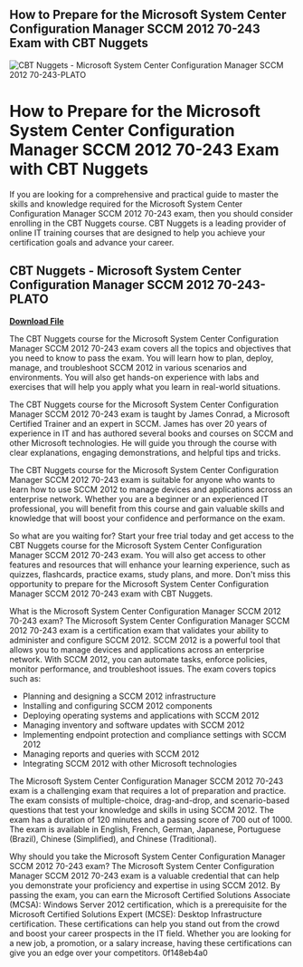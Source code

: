 ## How to Prepare for the Microsoft System Center Configuration Manager SCCM 2012 70-243 Exam with CBT Nuggets

 
![CBT Nuggets - Microsoft System Center Configuration Manager SCCM 2012 70-243-PLATO](https://image.jimcdn.com/app/cms/image/transf/dimension=350x10000:format=jpg/path/s164711760b5df047/image/ie1972e15614e4fa6/version/1617026642/image.jpg)

 
# How to Prepare for the Microsoft System Center Configuration Manager SCCM 2012 70-243 Exam with CBT Nuggets
 
If you are looking for a comprehensive and practical guide to master the skills and knowledge required for the Microsoft System Center Configuration Manager SCCM 2012 70-243 exam, then you should consider enrolling in the CBT Nuggets course. CBT Nuggets is a leading provider of online IT training courses that are designed to help you achieve your certification goals and advance your career.
 
## CBT Nuggets - Microsoft System Center Configuration Manager SCCM 2012 70-243-PLATO


[**Download File**](https://sormindpestna.blogspot.com/?download=2tMcKY)

 
The CBT Nuggets course for the Microsoft System Center Configuration Manager SCCM 2012 70-243 exam covers all the topics and objectives that you need to know to pass the exam. You will learn how to plan, deploy, manage, and troubleshoot SCCM 2012 in various scenarios and environments. You will also get hands-on experience with labs and exercises that will help you apply what you learn in real-world situations.
 
The CBT Nuggets course for the Microsoft System Center Configuration Manager SCCM 2012 70-243 exam is taught by James Conrad, a Microsoft Certified Trainer and an expert in SCCM. James has over 20 years of experience in IT and has authored several books and courses on SCCM and other Microsoft technologies. He will guide you through the course with clear explanations, engaging demonstrations, and helpful tips and tricks.
 
The CBT Nuggets course for the Microsoft System Center Configuration Manager SCCM 2012 70-243 exam is suitable for anyone who wants to learn how to use SCCM 2012 to manage devices and applications across an enterprise network. Whether you are a beginner or an experienced IT professional, you will benefit from this course and gain valuable skills and knowledge that will boost your confidence and performance on the exam.
 
So what are you waiting for? Start your free trial today and get access to the CBT Nuggets course for the Microsoft System Center Configuration Manager SCCM 2012 70-243 exam. You will also get access to other features and resources that will enhance your learning experience, such as quizzes, flashcards, practice exams, study plans, and more. Don't miss this opportunity to prepare for the Microsoft System Center Configuration Manager SCCM 2012 70-243 exam with CBT Nuggets.
  
What is the Microsoft System Center Configuration Manager SCCM 2012 70-243 exam? The Microsoft System Center Configuration Manager SCCM 2012 70-243 exam is a certification exam that validates your ability to administer and configure SCCM 2012. SCCM 2012 is a powerful tool that allows you to manage devices and applications across an enterprise network. With SCCM 2012, you can automate tasks, enforce policies, monitor performance, and troubleshoot issues. The exam covers topics such as:
 
- Planning and designing a SCCM 2012 infrastructure
- Installing and configuring SCCM 2012 components
- Deploying operating systems and applications with SCCM 2012
- Managing inventory and software updates with SCCM 2012
- Implementing endpoint protection and compliance settings with SCCM 2012
- Managing reports and queries with SCCM 2012
- Integrating SCCM 2012 with other Microsoft technologies

The Microsoft System Center Configuration Manager SCCM 2012 70-243 exam is a challenging exam that requires a lot of preparation and practice. The exam consists of multiple-choice, drag-and-drop, and scenario-based questions that test your knowledge and skills in using SCCM 2012. The exam has a duration of 120 minutes and a passing score of 700 out of 1000. The exam is available in English, French, German, Japanese, Portuguese (Brazil), Chinese (Simplified), and Chinese (Traditional).
 
Why should you take the Microsoft System Center Configuration Manager SCCM 2012 70-243 exam? The Microsoft System Center Configuration Manager SCCM 2012 70-243 exam is a valuable credential that can help you demonstrate your proficiency and expertise in using SCCM 2012. By passing the exam, you can earn the Microsoft Certified Solutions Associate (MCSA): Windows Server 2012 certification, which is a prerequisite for the Microsoft Certified Solutions Expert (MCSE): Desktop Infrastructure certification. These certifications can help you stand out from the crowd and boost your career prospects in the IT field. Whether you are looking for a new job, a promotion, or a salary increase, having these certifications can give you an edge over your competitors.
 0f148eb4a0
